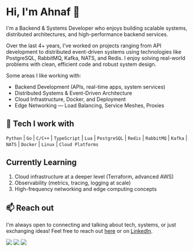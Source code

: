 # Hi, I'm Ahnaf 👋

I'm a Backend & Systems Developer who enjoys building scalable systems, distributed architectures, and high-performance backend services.

Over the last 4+ years, I've worked on projects ranging from API development to distributed event-driven systems using technologies like PostgreSQL, RabbitMQ, Kafka, NATS, and Redis. I enjoy solving real-world problems with clean, efficient code and robust system design.

Some areas I like working with:

- Backend Development (APIs, real-time apps, system services)
- Distributed Systems & Event-Driven Architecture
- Cloud Infrastructure, Docker, and Deployment
- Edge Networking — Load Balancing, Service Meshes, Proxies

## 🔧 Tech I work with

`Python` | `Go` | `C/C++` | `TypeScript` | `Lua` | `PostgreSQL` | `Redis` | `RabbitMQ` | `Kafka` | `NATS` | `Docker` | `Linux` | `Cloud Platforms`

## Currently Learning
1. Cloud infrastructure at a deeper level (Terraform, advanced AWS)
2. Observability (metrics, tracing, logging at scale)
3. High-frequency networking and edge computing concepts

## 📫 Reach out

I'm always open to connecting and talking about tech, systems, or just exchanging ideas!
Feel free to reach out [here](mailto:ahnaf@ahnafzamil.com) or on [LinkedIn](https://www.linkedin.com/in/ahnafzamil/).

![](https://github-profile-summary-cards.vercel.app/api/cards/profile-details?username=ahnaf-zamil&theme=2077) 
![](https://github-profile-summary-cards.vercel.app/api/cards/stats?username=ahnaf-zamil&theme=2077) ![](https://github-profile-summary-cards.vercel.app/api/cards/most-commit-language?username=ahnaf-zamil&theme=2077&exclude=html,CSS,javascript)
